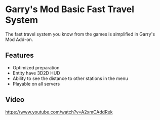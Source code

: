 
# Garry's Mod Basic Fast Travel System

The fast travel system you know from the games is simplified in Garry's Mod Add-on.


## Features

- Optimized preparation
- Entity have 3D2D HUD
- Ability to see the distance to other stations in the menu
- Playable on all servers

  

## Video

https://www.youtube.com/watch?v=A2xmCAddRek

  
